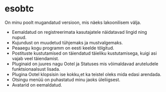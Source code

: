 esobtc
======
On minu poolt mugandatud versioon, mis näeks lakoonilisem välja.
+ Eemaldatud on registreerimata kasutajatele näidatavad lingid ning nupud.
+ Kujundust on muudetud tühjemaks ja mustvalgemaks.
+ Peaaegu kogu programm on eesti keelde tõlgitud.
+ Postituste kustutamised on täiendatud täieliku kustutamisega, kuigi asi vajab veel täiendamist.
+ Pluginaid on juures nagu Ootel ja Statuses mis võimaldavad aruteludele funktsionaalsust lisada.
+ Plugina Ootel klopsisin ise kokku,et ka teistel oleks mida edasi arendada.
+ Otsingu menüü on puhastatud minu jaoks üleliigsest.
+ Avatarid on eemaldatud.
